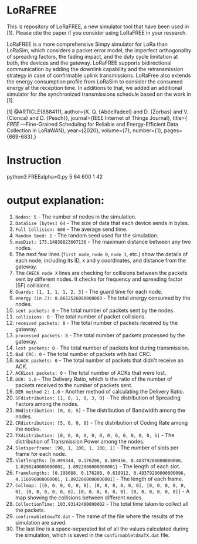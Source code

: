# LoRaFREE

This is repository of LoRaFREE, a new simulator tool that have been used in [1]. Please cite the paper if you consider using LoRaFREE in your research.

LoRaFREE is a more comprehensive Simpy simulator for LoRa than LoRaSim, which considers a packet error model, the imperfect orthogonality of spreading factors, the fading impact, and the duty cycle limitation at both, the devices and the gateway. LoRaFREE supports bidirectional communication by adding the downlink capability and the retransmission strategy in case of confirmable uplink transmissions. LoRaFree also extends the energy consumption profile from LoRaSim to consider the consumed energy at the reception time. In additions to that, we added an additional simulator for the synchronized transmissions schedule based on the work in [1].


[1] @ARTICLE{8884111,
  author={K. Q. {Abdelfadeel} and D. {Zorbas} and V. {Cionca} and D. {Pesch}},
  journal={IEEE Internet of Things Journal}, 
  title={ $FREE$ —Fine-Grained Scheduling for Reliable and Energy-Efficient Data Collection in LoRaWAN}, 
  year={2020},
  volume={7},
  number={1},
  pages={669-683},}

# Instruction
python3 FREEalpha=0.py 5 64 600 1 42

# output explanation:
1. `Nodes: 5` - The number of nodes in the simulation.
2. `DataSize [bytes] 64` - The size of data that each device sends in bytes.
3. `Full Collision: 600` - The average send time.
4. `Random Seed: 1` - The random seed used for the simulation.
5. `maxDist: 175.14838823607136` - The maximum distance between any two nodes.
6. The next few lines (`first node`, `node 0`, `node 1`, etc.) show the details of each node, including its ID, x and y coordinates, and distance from the gateway.
7. The `CHECK node X` lines are checking for collisions between the packets sent by different nodes. It checks for frequency and spreading factor (SF) collisions.
8. `Guards: [1, 1, 1, 1, 2, 3]` - The guard time for each node.
9. `energy (in J): 0.8652526080000003` - The total energy consumed by the nodes.
10. `sent packets: 8` - The total number of packets sent by the nodes.
11. `collisions: 0` - The total number of packet collisions.
12. `received packets: 8` - The total number of packets received by the gateway.
13. `processed packets: 8` - The total number of packets processed by the gateway.
14. `lost packets: 0` - The total number of packets lost during transmission.
15. `Bad CRC: 0` - The total number of packets with bad CRC.
16. `NoACK packets: 0` - The total number of packets that didn't receive an ACK.
17. `ACKLost packets: 0` - The total number of ACKs that were lost.
18. `DER: 1.0` - The Delivery Ratio, which is the ratio of the number of packets received to the number of packets sent.
19. `DER method 2: 1.0` - Another method of calculating the Delivery Ratio.
20. `SFdistribution: [1, 0, 1, 0, 3, 0]` - The distribution of Spreading Factors among the nodes.
21. `BWdistribution: [0, 0, 5]` - The distribution of Bandwidth among the nodes.
22. `CRdistribution: [5, 0, 0, 0]` - The distribution of Coding Rate among the nodes.
23. `TXdistribution: [0, 0, 0, 0, 0, 0, 0, 0, 0, 0, 0, 0, 5]` - The distribution of Transmission Power among the nodes.
24. `Slotsperframe: [98, 1, 100, 1, 100, 1]` - The number of slots per frame for each node.
25. `Slotlengths: [0.099344, 0.176208, 0.309456, 0.48379200000000006, 1.0290240000000002, 1.8922080000000001]` - The length of each slot.
26. `Framelengths: [0.198688, 0.176208, 0.618912, 0.48379200000000006, 4.116096000000001, 1.8922080000000001]` - The length of each frame.
27. `Collmap: [[0, 0, 0, 0, 0, 0], [0, 0, 0, 0, 0, 0], [0, 0, 0, 0, 0, 0], [0, 0, 0, 0, 0, 0], [0, 0, 0, 0, 0, 0], [0, 0, 0, 0, 0, 0]]` - A map showing the collisions between different nodes.
28. `CollectionTime: 103.93142400000002` - The total time taken to collect all the packets.
29. `confirmabletdmaTX.dat` - The name of the file where the results of the simulation are saved.
30. The last line is a space-separated list of all the values calculated during the simulation, which is saved in the `confirmabletdmaTX.dat` file.
